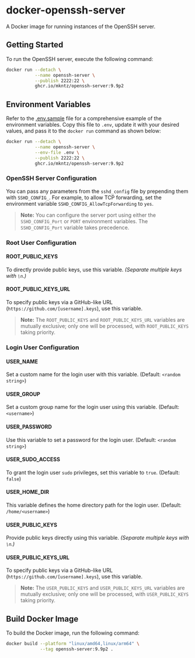 # docker-openssh-server

A Docker image for running instances of the OpenSSH server.

## Getting Started

To run the OpenSSH server, execute the following command:

```bash
docker run --detach \
           --name openssh-server \
           --publish 2222:22 \
           ghcr.io/mkntz/openssh-server:9.9p2
```

## Environment Variables

Refer to the [.env.sample](.env.sample) file for a comprehensive example of the environment variables. Copy this file to `.env`, update it with your desired values, and pass it to the `docker run` command as shown below:

```bash
docker run --detach \
           --name openssh-server \
           --env-file .env \
           --publish 2222:22 \
           ghcr.io/mkntz/openssh-server:9.9p2
```

### OpenSSH Server Configuration

You can pass any parameters from the `sshd_config` file by prepending them with `SSHD_CONFIG_`. For example, to allow TCP forwarding, set the environment variable `SSHD_CONFIG_AllowTcpForwarding` to `yes`.

> **Note:** You can configure the server port using either the `SSHD_CONFIG_Port` or `PORT` environment variables. The `SSHD_CONFIG_Port` variable takes precedence.

### Root User Configuration

#### ROOT_PUBLIC_KEYS

To directly provide public keys, use this variable. _(Separate multiple keys with `\n`.)_

#### ROOT_PUBLIC_KEYS_URL

To specify public keys via a GitHub-like URL (`https://github.com/[username].keys`), use this variable.

> **Note:** The `ROOT_PUBLIC_KEYS` and `ROOT_PUBLIC_KEYS_URL` variables are mutually exclusive; only one will be processed, with `ROOT_PUBLIC_KEYS` taking priority.

### Login User Configuration

#### USER_NAME

Set a custom name for the login user with this variable. (Default: `<random string>`)

#### USER_GROUP

Set a custom group name for the login user using this variable. (Default: `<username>`)

#### USER_PASSWORD

Use this variable to set a password for the login user. (Default: `<random string>`)

#### USER_SUDO_ACCESS

To grant the login user `sudo` privileges, set this variable to `true`. (Default: `false`)

#### USER_HOME_DIR

This variable defines the home directory path for the login user. (Default: `/home/<username>`)

#### USER_PUBLIC_KEYS

Provide public keys directly using this variable. _(Separate multiple keys with `\n`.)_

#### USER_PUBLIC_KEYS_URL

To specify public keys via a GitHub-like URL (`https://github.com/[username].keys`), use this variable.

> **Note:** The `USER_PUBLIC_KEYS` and `USER_PUBLIC_KEYS_URL` variables are mutually exclusive; only one will be processed, with `USER_PUBLIC_KEYS` taking priority.

## Build Docker Image

To build the Docker image, run the following command:

```bash
docker build --platform "linux/amd64,linux/arm64" \
             --tag openssh-server:9.9p2 .
```
